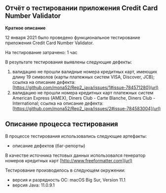 ## **Отчёт о тестировании приложения Credit Card Number Validator**
**Краткое описание** 

12 января 2021 было проведено функциональное тестирование приложения Credit Card Number Validator.

На тестирование затрачено: 1 час

В результате тестирования выявлены следующие дефекты:

1. валидацию не прошли валидные номера кредитных карт, имеющих длину 19 символов (карты платежных систем VISA, Discover, JCB); ссылка на описание дефекта: [https://github.com/mona52/Rep2_java/issues/1#issue-784571280](url)
1. валидацию не прошли номера кредитных карт платежных систем American Express (AMEX), Diners Club - Carte Blanche, Diners Club - International; ссылка на описание дефекта: [https://github.com/mona52/Rep2_java/issues/2#issue-784583004](url)


## **Описание процесса тестирования**
В процессе тестирования использовались следующие артефакты:

- описание дефектов (баг-репорты)

В качестве источника тестовых данных использовался генератор номеров кредитных карт [http://www.freeformatter.com](url)


Тестирование производилось в следующем окружении:
- версия и разрядность ОС: macOS Big Sur, Version 11.1
- версия Java: 11.0.9.1